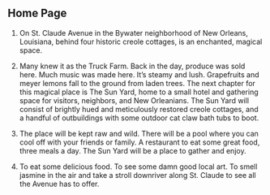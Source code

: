 ## Home Page
1. 
	On St. Claude Avenue in the Bywater neighborhood of New Orleans, Louisiana, behind four historic creole cottages, is an enchanted, magical space.

2.
	Many knew it as the Truck Farm. Back in the day, produce was sold here. Much music was made here. It’s steamy and lush. Grapefruits and meyer lemons fall to the ground from laden trees. The next chapter for this magical place is The Sun Yard, home to a small hotel and gathering space for visitors, neighbors, and New Orleanians. The Sun Yard will consist of brightly hued and meticulously restored creole cottages, and a handful of outbuildings with some outdoor cat claw bath tubs to boot.

3.
	The place will be kept raw and wild. There will be a pool where you can cool off with your friends or family. A restaurant to eat some great food, three meals a day. The Sun Yard will be a place to gather and enjoy. 

4.
	To eat some delicious food. To see some damn good local art. To smell jasmine in the air and take a stroll downriver along St. Claude to see all the Avenue has to offer.